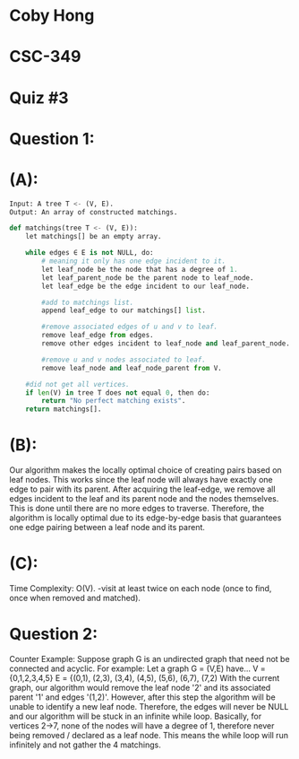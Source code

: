 # Coby Hong
# CSC-349
# Quiz #3

# Question 1:

# (A):

```Python
Input: A tree T <- (V, E).
Output: An array of constructed matchings.

def matchings(tree T <- (V, E)):
    let matchings[] be an empty array.

    while edges ∈ E is not NULL, do:
        # meaning it only has one edge incident to it.
        let leaf_node be the node that has a degree of 1.
        let leaf_parent_node be the parent node to leaf_node.
        let leaf_edge be the edge incident to our leaf_node.

        #add to matchings list.
        append leaf_edge to our matchings[] list.

        #remove associated edges of u and v to leaf.
        remove leaf_edge from edges.
        remove other edges incident to leaf_node and leaf_parent_node.

        #remove u and v nodes associated to leaf.
        remove leaf_node and leaf_node_parent from V.

    #did not get all vertices.
    if len(V) in tree T does not equal 0, then do: 
        return "No perfect matching exists".
    return matchings[].
```

# (B):

Our algorithm makes the locally optimal choice of creating pairs based on leaf nodes. This works since the leaf node will always have exactly one edge to pair with its parent. After acquiring the leaf-edge, we remove all edges incident to the leaf and its parent node and the nodes themselves. This is done until there are no more edges to traverse. Therefore, the algorithm is locally optimal due to its edge-by-edge basis that guarantees one edge pairing between a leaf node and its parent.

# (C):

Time Complexity: O(V).
-visit at least twice on each node (once to find, once when removed and matched).

# Question 2:

Counter Example:
    Suppose graph G is an undirected graph that need not be connected and acyclic.
    For example:
        Let a graph G = (V,E) have...
            V = {0,1,2,3,4,5}
            E = {(0,1), (2,3), (3,4), (4,5), (5,6), (6,7), (7,2)
    With the current graph, our algorithm would remove the leaf node '2' and its associated parent '1' and edges '(1,2)'. However, after this step the algorithm will be unable to identify a new leaf node. Therefore, the edges will never be NULL and our algorithm will be stuck in an infinite while loop. Basically, for vertices 2->7, none of the nodes will have a degree of 1, therefore never being removed / declared as a leaf node. This means the while loop will run infinitely and not gather the 4 matchings.